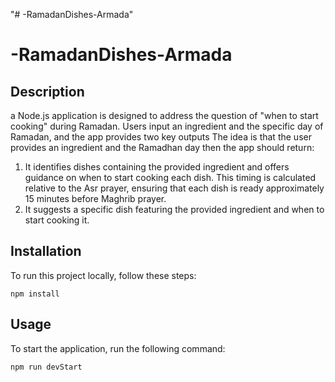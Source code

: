 "# -RamadanDishes-Armada" 
# -RamadanDishes-Armada

## Description


a Node.js application is designed to address the question of "when to start cooking" during Ramadan. Users input an ingredient and the specific day of Ramadan, and the app provides two key outputs
The idea is that the user provides an ingredient and the Ramadhan day then the  app should return:

1. It identifies dishes containing the provided ingredient and offers guidance on when to start cooking each dish. This timing is calculated relative to the Asr prayer, ensuring that each dish is ready approximately 15 minutes before Maghrib prayer. 
2. It suggests a specific dish featuring the provided ingredient and when to start cooking it.
## Installation

To run this project locally, follow these steps:

    npm install

## Usage

To start the application, run the following command:

```bash
npm run devStart
```
